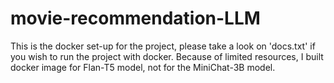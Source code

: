 # movie-recommendation-LLM

This is the docker set-up for the project, please take a look on 'docs.txt' if you wish to run the project with docker. Because of limited resources, I built docker image for Flan-T5 model, not for the MiniChat-3B model.